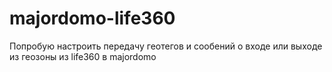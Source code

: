 # majordomo-life360
Попробую настроить передачу геотегов и сообений о входе или выходе из геозоны из life360 в majordomo
